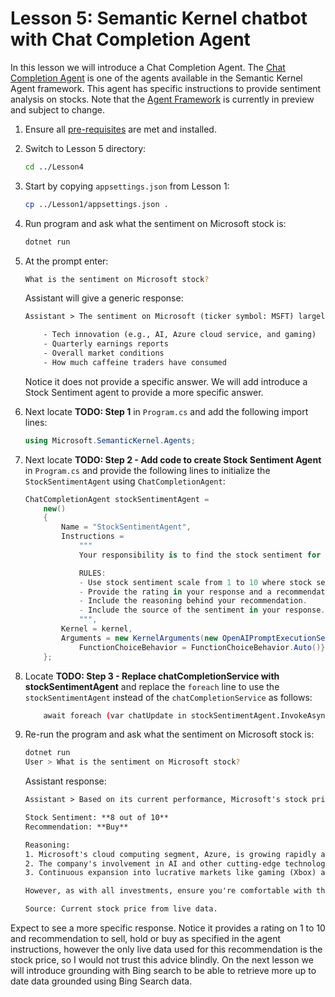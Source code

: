 # Lesson 5: Semantic Kernel chatbot with Chat Completion Agent

In this lesson we will introduce a Chat Completion Agent. The [Chat Completion Agent](https://learn.microsoft.com/en-us/semantic-kernel/frameworks/agent/chat-completion-agent?pivots=programming-language-csharp) is one of the agents available in the Semantic Kernel Agent framework. This agent has specific instructions to provide sentiment analysis on stocks. Note that the [Agent Framework](https://learn.microsoft.com/en-us/semantic-kernel/frameworks/agent/?pivots=programming-language-csharp) is currently in preview and subject to change.

1. Ensure all [pre-requisites](pre-reqs.md) are met and installed.

1. Switch to Lesson 5 directory:

    ```bash
    cd ../Lesson4
    ```

1. Start by copying `appsettings.json` from Lesson 1:

    ```bash
    cp ../Lesson1/appsettings.json .
    ```

1. Run program and ask what the sentiment on Microsoft stock is:

    ```bash
    dotnet run
    ```

1. At the prompt enter:

    ```bash
    What is the sentiment on Microsoft stock?
    ```

    Assistant will give a generic response:

    ```txt
    Assistant > The sentiment on Microsoft (ticker symbol: MSFT) largely hinges on factors like:

        - Tech innovation (e.g., AI, Azure cloud service, and gaming)
        - Quarterly earnings reports
        - Overall market conditions
        - How much caffeine traders have consumed
    ```

    Notice it does not provide a specific answer. We will add introduce a Stock Sentiment agent to provide a more specific answer.

1. Next locate **TODO: Step 1** in `Program.cs` and add the following import lines:

    ```csharp
    using Microsoft.SemanticKernel.Agents;
    ```

1. Next locate **TODO: Step 2 - Add code to create Stock Sentiment Agent** in `Program.cs` and provide the following lines to initialize the `StockSentimentAgent` using `ChatCompletionAgent`:

    ```csharp
    ChatCompletionAgent stockSentimentAgent =
        new()
        {
            Name = "StockSentimentAgent",
            Instructions =
                """
                Your responsibility is to find the stock sentiment for a given Stock.

                RULES:
                - Use stock sentiment scale from 1 to 10 where stock sentiment is 1 for sell and 10 for buy.
                - Provide the rating in your response and a recommendation to buy, hold or sell.
                - Include the reasoning behind your recommendation.
                - Include the source of the sentiment in your response.
                """,
            Kernel = kernel,
            Arguments = new KernelArguments(new OpenAIPromptExecutionSettings() { 
                FunctionChoiceBehavior = FunctionChoiceBehavior.Auto()})
        };
    ```

1. Locate **TODO: Step 3 - Replace chatCompletionService with stockSentimentAgent** and replace the `foreach` line to use the `stockSentimentAgent` instead of the `chatCompletionService` as follows:

    ```bash
        await foreach (var chatUpdate in stockSentimentAgent.InvokeAsync(chatHistory, kernelArgs))
    ```

1. Re-run the program and ask what the sentiment on Microsoft stock is:

    ```bash
    dotnet run
    User > What is the sentiment on Microsoft stock?
    ```

    Assistant response:

    ```txt
    Assistant > Based on its current performance, Microsoft's stock price (MSFT) is at $408.43, reflecting a strong position as a leading tech giant known for its robust ecosystem and diversified revenue streams.

    Stock Sentiment: **8 out of 10**
    Recommendation: **Buy**

    Reasoning:
    1. Microsoft's cloud computing segment, Azure, is growing rapidly and gaining market share.
    2. The company's involvement in AI and other cutting-edge technologies positions it for long-term growth.
    3. Continuous expansion into lucrative markets like gaming (Xbox) and enterprise software keeps its portfolio resilient.

    However, as with all investments, ensure you're comfortable with the valuation and market conditions before diving in!

    Source: Current stock price from live data. 
    ```

Expect to see a more specific response. Notice it provides a rating on 1 to 10 and recommendation to sell, hold or buy as specified in the agent instructions, however the only live data used for this recommendation is the stock price, so I would not trust this advice blindly. On the next lesson we will introduce grounding with Bing search to be able to retrieve more up to date data grounded using Bing Search data.
